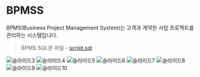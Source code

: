 # BPMSS
BPMS(Business Project Management System)는 고객과 계약한 사업 프로젝트를 관리하는 시스템입니다.
> BPMS SQL문 파일 - [script.sql](https://github.com/hansj204/BPMS/files/6782924/script.txt)

![슬라이드3](https://user-images.githubusercontent.com/42490329/122145317-0043fc00-ce90-11eb-85b9-d7d520165cc5.JPG)
![슬라이드4](https://user-images.githubusercontent.com/42490329/122145318-00dc9280-ce90-11eb-98a9-29d076abb45b.JPG)
![슬라이드5](https://user-images.githubusercontent.com/42490329/122145320-01752900-ce90-11eb-9df5-86be6148de1f.JPG)
![슬라이드6](https://user-images.githubusercontent.com/42490329/122145322-01752900-ce90-11eb-9355-268457d5f2d7.JPG)
![슬라이드7](https://user-images.githubusercontent.com/42490329/122145324-020dbf80-ce90-11eb-8dd7-ff43ae7c8d03.JPG)
![슬라이드8](https://user-images.githubusercontent.com/42490329/122145326-020dbf80-ce90-11eb-8e4b-9a368d412e53.JPG)
![슬라이드9](https://user-images.githubusercontent.com/42490329/122145328-02a65600-ce90-11eb-8514-ed0743164218.JPG)
![슬라이드10](https://user-images.githubusercontent.com/42490329/122145329-02a65600-ce90-11eb-88bf-9ad88ab73e82.JPG)
